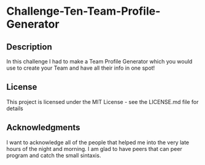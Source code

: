 # Challenge-Ten-Team-Profile-Generator

## Description
In this challenge I had to make a Team Profile Generator which you would use to create your Team and have all their info in one spot!
## License

This project is licensed under the MIT License - see the LICENSE.md file for details

## Acknowledgments
I want to acknowledge all of the people that helped me into the very late hours of the night and morning. I am glad to have peers that can peer program and catch the small sintaxis. 
